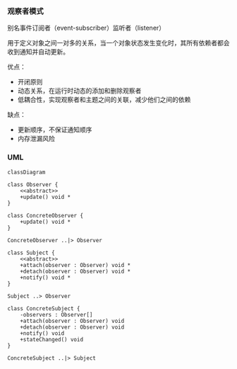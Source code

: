 ### 观察者模式

别名事件订阅者（event-subscriber）监听者（listener）

用于定义对象之间一对多的关系，当一个对象状态发生变化时，其所有依赖者都会收到通知并自动更新。

优点：
- 开闭原则
- 动态关系，在运行时动态的添加和删除观察者
- 低耦合性，实现观察者和主题之间的关联，减少他们之间的依赖

缺点：
- 更新顺序，不保证通知顺序
- 内存泄漏风险

### UML

```mermaid
classDiagram

class Observer {
    <<abstract>>
    +update() void *
}

class ConcreteObserver {
    +update() void *
}

ConcreteObserver ..|> Observer

class Subject {
    <<abstract>>
    +attach(observer : Observer) void *
    +detach(observer : Observer) void *
    +notify() void *
}

Subject ..> Observer

class ConcreteSubject {
    -observers : Observer[]
    +attach(observer : Observer) void
    +detach(observer : Observer) void
    +notify() void
    +stateChanged() void
}

ConcreteSubject ..|> Subject
```